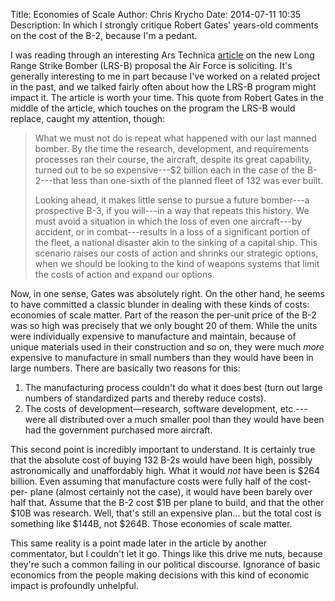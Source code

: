 Title: Economies of Scale
Author: Chris Krycho
Date: 2014-07-11 10:35
Description: In which I strongly critique Robert Gates' years-old comments on the cost of the B-2, because I'm a pedant.

I was reading through an interesting Ars Technica [article]() on the new Long
Range Strike Bomber (LRS-B) proposal the Air Force is soliciting. It's generally
interesting to me in part because I've worked on a related project in the past,
and we talked fairly often about how the LRS-B program might impact it. The
article is worth your time. This quote from Robert Gates in the middle of the
article, which touches on the program the LRS-B would replace, caught my
attention, though:

> What we must not do is repeat what happened with our last manned bomber. By
> the time the research, development, and requirements processes ran their
> course, the aircraft, despite its great capability, turned out to be so
> expensive---$2 billion each in the case of the B-2---that less than one-sixth
> of the planned fleet of 132 was ever built.
> 
> Looking ahead, it makes little sense to pursue a future bomber---a prospective
> B-3, if you will---in a way that repeats this history. We must avoid a
> situation in which the loss of even one aircraft---by accident, or in
> combat---results in a loss of a significant portion of the fleet, a national
> disaster akin to the sinking of a capital ship. This scenario raises our costs
> of action and shrinks our strategic options, when we should be looking to the
> kind of weapons systems that limit the costs of action and expand our options.

Now, in one sense, Gates was absolutely right. On the other hand, he seems to
have committed a classic blunder in dealing with these kinds of costs: economies
of scale matter. Part of the reason the per-unit price of the B-2 was so high
was precisely that we only bought 20 of them. While the units were individually
expensive to manufacture and maintain, because of unique materials used in their
construction and so on, they were much *more* expensive to manufacture in small
numbers than they would have been in large numbers. There are basically two
reasons for this:

 1. The manufacturing process couldn't do what it does best (turn out large
    numbers of standardized parts and thereby reduce costs).
 2. The costs of development—research, software development, etc.---were all
    distributed over a much smaller pool than they would have been had the
    government purchased more aircraft.

This second point is incredibly important to understand. It is certainly true
that the absolute cost of buying 132 B-2s would have been high, possibly
astronomically and unaffordably high. What it would *not* have been is $264
billion. Even assuming that manufacture costs were fully half of the cost-per-
plane (almost certainly not the case), it would have been barely over half that.
Assume that the B-2 cost $1B per plane to build, and that the other $10B was
research. Well, that's still an expensive plan... but the total cost is
something like $144B, not $264B. Those economies of scale matter.

This same reality is a point made later in the article by another commentator,
but I couldn't let it go. Things like this drive me nuts, because they're such a
common failing in our political discourse. Ignorance of basic economics from the
people making decisions with this kind of economic impact is profoundly unhelpful.

